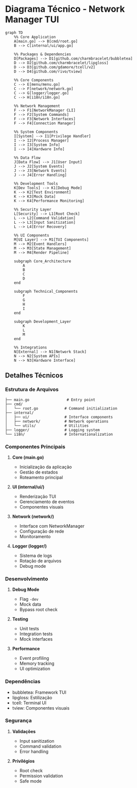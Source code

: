 
# Diagrama Técnico - Network Manager TUI

```mermaid
graph TD
    %% Core Application
    A[main.go] --> B[cmd/root.go]
    B --> C[internal/ui/app.go]
    
    %% Packages & Dependencies
    D[Packages] --> D1[github.com/charmbracelet/bubbletea]
    D --> D2[github.com/charmbracelet/lipgloss]
    D --> D3[github.com/gdamore/tcell/v2]
    D --> D4[github.com/rivo/tview]

    %% Core Components
    C --> E[menu/menu.go]
    C --> F[network/network.go]
    C --> G[logger/logger.go]
    C --> H[i18n/i18n.go]

    %% Network Management
    F --> F1[NetworkManager CLI]
    F --> F2[System Commands]
    F --> F3[Network Interfaces]
    F --> F4[Connection Manager]

    %% System Components
    I[System] --> I1[Privilege Handler]
    I --> I2[Process Manager]
    I --> I3[System Info]
    I --> I4[Hardware Info]

    %% Data Flow
    J[Data Flow] --> J1[User Input]
    J --> J2[System Events]
    J --> J3[Network Events]
    J --> J4[Error Handling]

    %% Development Tools
    K[Dev Tools] --> K1[Debug Mode]
    K --> K2[Test Environment]
    K --> K3[Mock Data]
    K --> K4[Performance Monitoring]

    %% Security Layer
    L[Security] --> L1[Root Check]
    L --> L2[Command Validation]
    L --> L3[Input Sanitization]
    L --> L4[Error Recovery]

    %% UI Components
    M[UI Layer] --> M1[TUI Components]
    M --> M2[Event Handlers]
    M --> M3[State Management]
    M --> M4[Render Pipeline]

    subgraph Core_Architecture
        A
        B
        C
        D
    end

    subgraph Technical_Components
        F
        G
        H
        I
    end

    subgraph Development_Layer
        K
        L
        M
    end

    %% Integrations
    N[External] --> N1[Network Stack]
    N --> N2[System APIs]
    N --> N3[Hardware Interface]
```

## Detalhes Técnicos

### Estrutura de Arquivos
```
├── main.go                 # Entry point
├── cmd/
│   └── root.go            # Command initialization
├── internal/
│   ├── ui/                # Interface components
│   ├── network/           # Network operations
│   └── utils/             # Utilities
├── logger/                # Logging system
└── i18n/                  # Internationalization
```

### Componentes Principais
1. **Core (main.go)**
   - Inicialização da aplicação
   - Gestão de estados
   - Roteamento principal

2. **UI (internal/ui/)**
   - Renderização TUI
   - Gerenciamento de eventos
   - Componentes visuais

3. **Network (network/)**
   - Interface com NetworkManager
   - Configuração de rede
   - Monitoramento

4. **Logger (logger/)**
   - Sistema de logs
   - Rotação de arquivos
   - Debug mode

### Desenvolvimento
1. **Debug Mode**
   - Flag `-dev`
   - Mock data
   - Bypass root check

2. **Testing**
   - Unit tests
   - Integration tests
   - Mock interfaces

3. **Performance**
   - Event profiling
   - Memory tracking
   - UI optimization

### Dependências
- bubbletea: Framework TUI
- lipgloss: Estilização
- tcell: Terminal UI
- tview: Componentes visuais

### Segurança
1. **Validações**
   - Input sanitization
   - Command validation
   - Error handling

2. **Privilégios**
   - Root check
   - Permission validation
   - Safe mode
